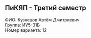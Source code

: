 ## ПиКЯП - Третий семестр

ФИО: Кузнецов Артём Дмитриевич <br />
Группа: ИУ5-31Б <br />
Номер варианта: 12
